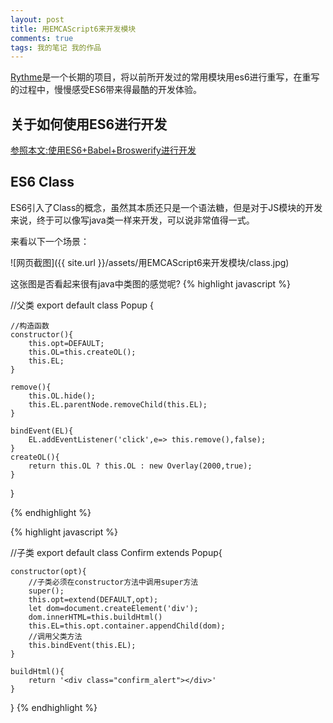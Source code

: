 ```yaml
---
layout: post
title: 用EMCAScript6来开发模块
comments: true
tags: 我的笔记 我的作品
---
```


[Rythme](https://github.com/devWayne/Rythme)是一个长期的项目，将以前所开发过的常用模块用es6进行重写，在重写的过程中，慢慢感受ES6带来得最酷的开发体验。

## 关于如何使用ES6进行开发

[参照本文:使用ES6+Babel+Broswerify进行开发](http://kylar.cn/使用ES6+Babel+Broswerify进行开发)

## ES6 Class
ES6引入了Class的概念，虽然其本质还只是一个语法糖，但是对于JS模块的开发来说，终于可以像写java类一样来开发，可以说非常值得一式。

来看以下一个场景：   

![网页截图]({{ site.url }}/assets/用EMCAScript6来开发模块/class.jpg)

这张图是否看起来很有java中类图的感觉呢?
{% highlight javascript %}

//父类
export default class Popup {

	//构造函数
	constructor(){
		this.opt=DEFAULT;
		this.OL=this.createOL();
		this.EL;
	}

	remove(){
		this.OL.hide();
		this.EL.parentNode.removeChild(this.EL);
	}

	bindEvent(EL){
		EL.addEventListener('click',e=> this.remove(),false);	
	}
	createOL(){
		return this.OL ? this.OL : new Overlay(2000,true);
	}
}

{% endhighlight %}

{% highlight javascript %}

//子类
export default class Confirm extends Popup{

	constructor(opt){
		//子类必须在constructor方法中调用super方法
		super();
		this.opt=extend(DEFAULT,opt);
		let dom=document.createElement('div');
		dom.innerHTML=this.buildHtml()
		this.EL=this.opt.container.appendChild(dom);
		//调用父类方法
		this.bindEvent(this.EL);
	}

	buildHtml(){
		return '<div class="confirm_alert"></div>'
	}
}
{% endhighlight %}


	
